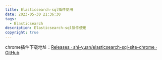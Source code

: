 ```yaml
---
title: Elasticsearch-sql插件使用
date: 2023-05-30 21:36:30
tags:
  - Elasticsearch
description: Elasticsearch-sql插件使用
copyright: true
---
```


chrome插件下载地址：[Releases · shi-yuan/elasticsearch-sql-site-chrome · GitHub](https://github.com/shi-yuan/elasticsearch-sql-site-chrome/releases)
